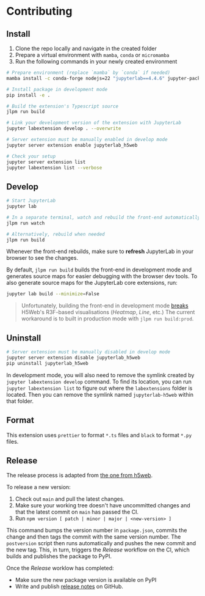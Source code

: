 # Contributing

## Install

1. Clone the repo locally and navigate in the created folder
2. Prepare a virtual environment with `mamba`, `conda` or `micromamba`
3. Run the following commands in your newly created environment

```bash
# Prepare environment (replace `mamba` by `conda` if needed)
mamba install -c conda-forge nodejs=22 "jupyterlab==4.4.6" jupyter-packaging jupyterlab-h5web

# Install package in development mode
pip install -e .

# Build the extension's Typescript source
jlpm run build

# Link your development version of the extension with JupyterLab
jupyter labextension develop . --overwrite

# Server extension must be manually enabled in develop mode
jupyter server extension enable jupyterlab_h5web

# Check your setup
jupyter server extension list
jupyter labextension list --verbose
```

## Develop

```bash
# Start JupyterLab
jupyter lab

# In a separate terminal, watch and rebuild the front-end automatically
jlpm run watch

# Alternatively, rebuild when needed
jlpm run build
```

Whenever the front-end rebuilds, make sure to **refresh** JupyterLab in your
browser to see the changes.

By default, `jlpm run build` builds the front-end in development mode and
generates source maps for easier debugging with the browser dev tools. To also
generate source maps for the JupyterLab core extensions, run:

```bash
jupyter lab build --minimize=False
```

> Unfortunately, building the front-end in development mode
> [breaks](https://github.com/silx-kit/jupyterlab-h5web/issues/67) H5Web's
> R3F-based visualisations (_Heatmap_, _Line_, etc.) The current workaround is
> to built in production mode with `jlpm run build:prod`.

## Uninstall

```bash
# Server extension must be manually disabled in develop mode
jupyter server extension disable jupyterlab_h5web
pip uninstall jupyterlab_h5web
```

In development mode, you will also need to remove the symlink created by
`jupyter labextension develop` command. To find its location, you can run
`jupyter labextension list` to figure out where the `labextensions` folder is
located. Then you can remove the symlink named `jupyterlab-h5web` within that
folder.

## Format

This extension uses `prettier` to format `*.ts` files and `black` to format
`*.py` files.

## Release

The release process is adapted from
[the one from h5web](https://github.com/silx-kit/h5web/blob/main/CONTRIBUTING.md#release-process).

To release a new version:

1. Check out `main` and pull the latest changes.
1. Make sure your working tree doesn't have uncommitted changes and that the
   latest commit on `main` has passed the CI.
1. Run `npm version [ patch | minor | major | <new-version> ]`

This command bumps the version number in `package.json`, commits the change and
then tags the commit with the same version number. The `postversion` script then
runs automatically and pushes the new commit and the new tag. This, in turn,
triggers the _Release_ workflow on the CI, which builds and publishes the
package to PyPI.

Once the _Release_ worklow has completed:

- Make sure the new package version is available on PyPI
- Write and publish
  [release notes](https://github.com/silx-kit/jupyterlab-h5web/releases) on
  GitHub.
